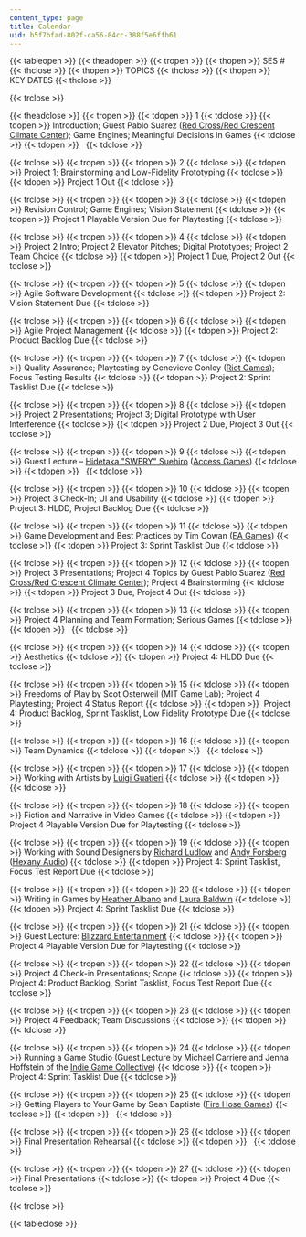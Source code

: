```yaml
---
content_type: page
title: Calendar
uid: b5f7bfad-802f-ca56-84cc-388f5e6ffb61
---
```


{{< tableopen >}}
{{< theadopen >}}
{{< tropen >}}
{{< thopen >}}
SES #
{{< thclose >}}
{{< thopen >}}
TOPICS
{{< thclose >}}
{{< thopen >}}
KEY DATES
{{< thclose >}}

{{< trclose >}}

{{< theadclose >}}
{{< tropen >}}
{{< tdopen >}}
1
{{< tdclose >}}
{{< tdopen >}}
Introduction; Guest Pablo Suarez ([Red Cross/Red Crescent Climate Center](http://www.climatecentre.org/)); Game Engines; Meaningful Decisions in Games
{{< tdclose >}}
{{< tdopen >}}
 
{{< tdclose >}}

{{< trclose >}}
{{< tropen >}}
{{< tdopen >}}
2
{{< tdclose >}}
{{< tdopen >}}
Project 1; Brainstorming and Low-Fidelity Prototyping
{{< tdclose >}}
{{< tdopen >}}
Project 1 Out
{{< tdclose >}}

{{< trclose >}}
{{< tropen >}}
{{< tdopen >}}
3
{{< tdclose >}}
{{< tdopen >}}
Revision Control; Game Engines; Vision Statement
{{< tdclose >}}
{{< tdopen >}}
Project 1 Playable Version Due for Playtesting
{{< tdclose >}}

{{< trclose >}}
{{< tropen >}}
{{< tdopen >}}
4
{{< tdclose >}}
{{< tdopen >}}
Project 2 Intro; Project 2 Elevator Pitches; Digital Prototypes; Project 2 Team Choice
{{< tdclose >}}
{{< tdopen >}}
Project 1 Due, Project 2 Out
{{< tdclose >}}

{{< trclose >}}
{{< tropen >}}
{{< tdopen >}}
5
{{< tdclose >}}
{{< tdopen >}}
Agile Software Development
{{< tdclose >}}
{{< tdopen >}}
Project 2: Vision Statement Due
{{< tdclose >}}

{{< trclose >}}
{{< tropen >}}
{{< tdopen >}}
6
{{< tdclose >}}
{{< tdopen >}}
Agile Project Management
{{< tdclose >}}
{{< tdopen >}}
Project 2: Product Backlog Due
{{< tdclose >}}

{{< trclose >}}
{{< tropen >}}
{{< tdopen >}}
7
{{< tdclose >}}
{{< tdopen >}}
Quality Assurance; Playtesting by Genevieve Conley ([Riot Games](http://www.riotgames.com/)); Focus Testing Results
{{< tdclose >}}
{{< tdopen >}}
Project 2: Sprint Tasklist Due
{{< tdclose >}}

{{< trclose >}}
{{< tropen >}}
{{< tdopen >}}
8
{{< tdclose >}}
{{< tdopen >}}
Project 2 Presentations; Project 3; Digital Prototype with User Interference
{{< tdclose >}}
{{< tdopen >}}
Project 2 Due, Project 3 Out
{{< tdclose >}}

{{< trclose >}}
{{< tropen >}}
{{< tdopen >}}
9
{{< tdclose >}}
{{< tdopen >}}
Guest Lecture – [Hidetaka "SWERY" Suehiro](https://en.wikipedia.org/wiki/Hidetaka_Suehiro) ([Access Games](http://www.accessgames.co.jp/index_e.html))
{{< tdclose >}}
{{< tdopen >}}
 
{{< tdclose >}}

{{< trclose >}}
{{< tropen >}}
{{< tdopen >}}
10
{{< tdclose >}}
{{< tdopen >}}
Project 3 Check-In; UI and Usability
{{< tdclose >}}
{{< tdopen >}}
Project 3: HLDD, Project Backlog Due
{{< tdclose >}}

{{< trclose >}}
{{< tropen >}}
{{< tdopen >}}
11
{{< tdclose >}}
{{< tdopen >}}
Game Development and Best Practices by Tim Cowan ([EA Games](http://www.ea.com/))
{{< tdclose >}}
{{< tdopen >}}
Project 3: Sprint Tasklist Due
{{< tdclose >}}

{{< trclose >}}
{{< tropen >}}
{{< tdopen >}}
12
{{< tdclose >}}
{{< tdopen >}}
Project 3 Presentations; Project 4 Topics by Guest Pablo Suarez ([Red Cross/Red Crescent Climate Center](http://www.climatecentre.org/)); Project 4 Brainstorming
{{< tdclose >}}
{{< tdopen >}}
Project 3 Due, Project 4 Out
{{< tdclose >}}

{{< trclose >}}
{{< tropen >}}
{{< tdopen >}}
13
{{< tdclose >}}
{{< tdopen >}}
Project 4 Planning and Team Formation; Serious Games
{{< tdclose >}}
{{< tdopen >}}
 
{{< tdclose >}}

{{< trclose >}}
{{< tropen >}}
{{< tdopen >}}
14
{{< tdclose >}}
{{< tdopen >}}
Aesthetics
{{< tdclose >}}
{{< tdopen >}}
Project 4: HLDD Due
{{< tdclose >}}

{{< trclose >}}
{{< tropen >}}
{{< tdopen >}}
15
{{< tdclose >}}
{{< tdopen >}}
Freedoms of Play by Scot Osterweil (MIT Game Lab); Project 4 Playtesting; Project 4 Status Report
{{< tdclose >}}
{{< tdopen >}}
 Project 4: Product Backlog, Sprint Tasklist, Low Fidelity Prototype Due
{{< tdclose >}}

{{< trclose >}}
{{< tropen >}}
{{< tdopen >}}
16
{{< tdclose >}}
{{< tdopen >}}
Team Dynamics
{{< tdclose >}}
{{< tdopen >}}
 
{{< tdclose >}}

{{< trclose >}}
{{< tropen >}}
{{< tdopen >}}
17
{{< tdclose >}}
{{< tdopen >}}
Working with Artists by [Luigi Guatieri](https://www.superluigiland.net/)
{{< tdclose >}}
{{< tdopen >}}
 
{{< tdclose >}}

{{< trclose >}}
{{< tropen >}}
{{< tdopen >}}
18
{{< tdclose >}}
{{< tdopen >}}
Fiction and Narrative in Video Games
{{< tdclose >}}
{{< tdopen >}}
Project 4 Playable Version Due for Playtesting
{{< tdclose >}}

{{< trclose >}}
{{< tropen >}}
{{< tdopen >}}
19
{{< tdclose >}}
{{< tdopen >}}
Working with Sound Designers by [Richard Ludlow](http://hexanyaudio.com/about/rludlow/) and [Andy Forsberg](http://www.andyforsbergmusic.com/) ([Hexany Audio](http://hexanyaudio.com/))
{{< tdclose >}}
{{< tdopen >}}
Project 4: Sprint Tasklist, Focus Test Report Due
{{< tdclose >}}

{{< trclose >}}
{{< tropen >}}
{{< tdopen >}}
20
{{< tdclose >}}
{{< tdopen >}}
Writing in Games by [Heather Albano](https://www.heatheralbano.com/) and [Laura Baldwin](http://boojum.mit.edu/)
{{< tdclose >}}
{{< tdopen >}}
Project 4: Sprint Tasklist Due
{{< tdclose >}}

{{< trclose >}}
{{< tropen >}}
{{< tdopen >}}
21
{{< tdclose >}}
{{< tdopen >}}
Guest Lecture: [Blizzard Entertainment](http://us.blizzard.com/en-us/)
{{< tdclose >}}
{{< tdopen >}}
Project 4 Playable Version Due for Playtesting
{{< tdclose >}}

{{< trclose >}}
{{< tropen >}}
{{< tdopen >}}
22
{{< tdclose >}}
{{< tdopen >}}
Project 4 Check-in Presentations; Scope
{{< tdclose >}}
{{< tdopen >}}
Project 4: Product Backlog, Sprint Tasklist, Focus Test Report Due
{{< tdclose >}}

{{< trclose >}}
{{< tropen >}}
{{< tdopen >}}
23
{{< tdclose >}}
{{< tdopen >}}
Project 4 Feedback; Team Discussions
{{< tdclose >}}
{{< tdopen >}}
 
{{< tdclose >}}

{{< trclose >}}
{{< tropen >}}
{{< tdopen >}}
24
{{< tdclose >}}
{{< tdopen >}}
Running a Game Studio (Guest Lecture by Michael Carriere and Jenna Hoffstein of the [Indie Game Collective](http://www.indiegamecollective.org/))
{{< tdclose >}}
{{< tdopen >}}
Project 4: Sprint Tasklist Due
{{< tdclose >}}

{{< trclose >}}
{{< tropen >}}
{{< tdopen >}}
25
{{< tdclose >}}
{{< tdopen >}}
Getting Players to Your Game by Sean Baptiste ([Fire Hose Games](http://www.firehosegames.com/))
{{< tdclose >}}
{{< tdopen >}}
 
{{< tdclose >}}

{{< trclose >}}
{{< tropen >}}
{{< tdopen >}}
26
{{< tdclose >}}
{{< tdopen >}}
Final Presentation Rehearsal
{{< tdclose >}}
{{< tdopen >}}
 
{{< tdclose >}}

{{< trclose >}}
{{< tropen >}}
{{< tdopen >}}
27
{{< tdclose >}}
{{< tdopen >}}
Final Presentations
{{< tdclose >}}
{{< tdopen >}}
Project 4 Due
{{< tdclose >}}

{{< trclose >}}

{{< tableclose >}}